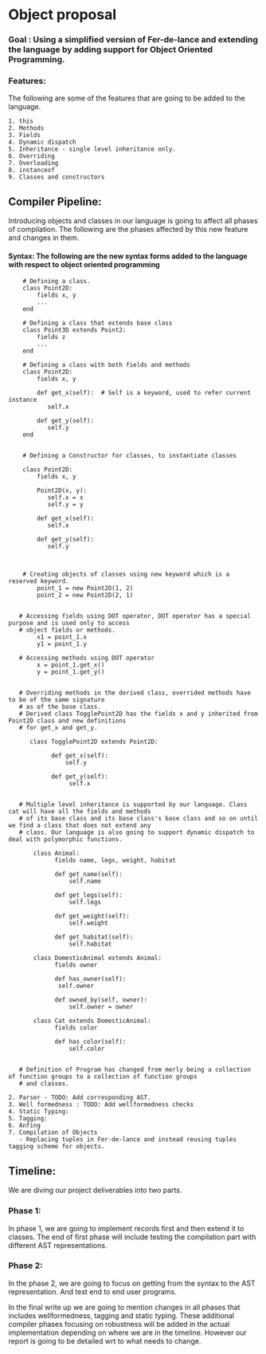 # Object proposal

### Goal : Using a simplified version of Fer-de-lance and extending the language by adding support for Object Oriented Programming.

### Features: 
   
   The following are some of the features that are going to be added to the language.
 
    1. this
    2. Methods
    3. Fields
    4. Dynamic dispatch
    5. Inheritance - single level inheritance only.
    6. Overriding
    7. Overloading
    8. instanceof
    9. Classes and constructors
    
## Compiler Pipeline: 

Introducing objects and classes in our language is going to affect all phases of compilation. 
The following are the phases affected  by this new feature and changes in them.

#### Syntax: The following are the new syntax forms added to the language with respect to object oriented programming
       
        # Defining a class.
        class Point2D:
            fields x, y
            ...
        end
        
        # Defining a class that extends base class
        class Point3D extends Point2:
            fields z
            ...
        end
        
        # Defining a class with both fields and methods
        class Point2D:
            fields x, y
         
            def get_x(self):  # Self is a keyword, used to refer current instance
               self.x
          
            def get_y(self):
               self.y
        end
        
       
        # Defining a Constructor for classes, to instantiate classes
        
        class Point2D:
            fields x, y
            
            Point2D(x, y):
               self.x = x
               self.y = y
            
            def get_x(self):
               self.x
               
            def get_y(self):
               self.y
               
               
        
        # Creating objects of classes using new keyword which is a reserved keyword.
            point_1 = new Point2D(1, 2) 
            point_2 = new Point2D(2, 1)
           
          
       # Accessing fields using DOT operator, DOT operator has a special purpose and is used only to access
       # object fields or methods.
            x1 = point_1.x
            y1 = point_1.y
         
       # Accessing methods using DOT operator
            x = point_1.get_x()
            y = point_1.get_y()
            
            
       # Overriding methods in the derived class, overrided methods have to be of the same signature 
       # as of the base class.
       # Derived class TogglePoint2D has the fields x and y inherited from Point2D class and new definitions
       # for get_x and get_y.
       
          class TogglePoint2D extends Point2D:
                
                def get_x(self):
                    self.y
                
                def get_y(self):
                     self.x
          
          
       # Multiple level inheritance is supported by our language. Class cat will have all the fields and methods
       # of its base class and its base class's base class and so on until we find a class that does not extend any
       # class. Our language is also going to support dynamic dispatch to deal with polymorphic functions.
       
           class Animal:
                 fields name, legs, weight, habitat
                 
                 def get_name(self):
                     self.name
                  
                 def get_legs(self):
                     self.legs
                     
                 def get_weight(self):
                     self.weight
                     
                 def get_habitat(self):
                     self.habitat
                     
           class DomesticAnimal extends Animal:
                 fields owner
               
                 def has_owner(self):
                  self.owner
                  
                 def owned_by(self, owner):
                     self.owner = owner
                     
           class Cat extends DomesticAnimal:
                 fields color
                  
                 def has_color(self):
                     self.color
                     
                   
       # Definition of Program has changed from merly being a collection of function groups to a collection of function groups
       # and classes.
       
    2. Parser - TODO: Add corresponding AST.
    3. Well formedness : TODO: Add wellformedness checks
    4. Static Typing: 
    5. Tagging: 
    6. Anfing
    7. Compilation of Objects
       - Replacing tuples in Fer-de-lance and instead reusing tuples tagging scheme for objects. 
       
    
## Timeline: 
We are diving our project deliverables into two parts. 
### Phase 1: 
In phase 1, we are going to implement records first and then extend it to classes. The end of first phase will include testing the compilation part with different AST representations.
### Phase 2: 
In the phase 2, we are going to focus on getting from the syntax to the AST representation. And test end to end user programs.

In the final write up we are going to mention changes in all phases that includes wellformedness, tagging and static typing. These additional compiler phases focusing on robustness will be added in the actual implementation depending on where we are in the timeline. However our report is going to be detailed wrt to what needs to change. 
